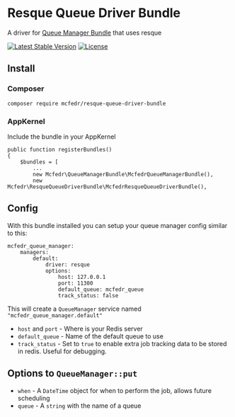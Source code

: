 # Resque Queue Driver Bundle

A driver for [Queue Manager Bundle](https://github.com/mcfedr/queue-manager-bundle) that uses resque

[![Latest Stable Version](https://poser.pugx.org/mcfedr/resque-queue-driver-bundle/v/stable.png)](https://packagist.org/packages/mcfedr/resque-queue-driver-bundle)
[![License](https://poser.pugx.org/mcfedr/resque-queue-driver-bundle/license.png)](https://packagist.org/packages/mcfedr/resque-queue-driver-bundle)

## Install

### Composer

    composer require mcfedr/resque-queue-driver-bundle

### AppKernel

Include the bundle in your AppKernel

    public function registerBundles()
    {
        $bundles = [
            ...
            new Mcfedr\QueueManagerBundle\McfedrQueueManagerBundle(),
            new Mcfedr\ResqueQueueDriverBundle\McfedrResqueQueueDriverBundle(),

## Config

With this bundle installed you can setup your queue manager config similar to this:

    mcfedr_queue_manager:
        managers:
            default:
                driver: resque
                options:
                    host: 127.0.0.1
                    port: 11300
                    default_queue: mcfedr_queue
                    track_status: false

This will create a `QueueManager` service named `"mcfedr_queue_manager.default"`

* `host` and `port` - Where is your Redis server
* `default_queue` - Name of the default queue to use
* `track_status` - Set to `true` to enable extra job tracking data to be stored in redis. Useful for debugging.

## Options to `QueueManager::put`

* `when` - A `DateTime` object for when to perform the job, allows future scheduling
* `queue` - A `string` with the name of a queue
